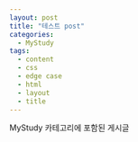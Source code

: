 ```yaml
---
layout: post
title: "테스트 post"
categories:
  - MyStudy
tags:
  - content
  - css
  - edge case
  - html
  - layout
  - title
---
```


MyStudy 카테고리에 포함된 
게시글